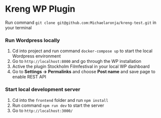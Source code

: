 # Kreng WP Plugin

Run command `git clone git@github.com:Michaelaronja/kreng-test.git` in your terminal

### Run Wordpress locally 
1. Cd into project and run command `docker-compose up` to start the local Wordpress environment
2. Go to `http://localhost:8000` and go through the WP installation
3. Active the plugin Stockholm Filmfestival in your local WP dashboard
4. Go to **Settings -> Permalinks** and choose **Post name** and save page to enable REST API 

### Start local development server
1. Cd into the `frontend` folder and run `npm install`
2. Run command `npm run dev` to start the server
3. Go to `http://localhost:3000/`
